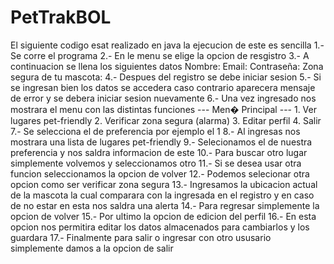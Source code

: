 # PetTrakBOL
El siguiente codigo esat realizado en java la ejecucion de este es sencilla
1.- Se corre el programa
2.- En le menu se elige la opcion de resgistro
3.- A continuacion se llena los siguientes datos
    Nombre: 
    Email: 
    Contraseña: 
    Zona segura de tu mascota:
4.- Despues del registro se debe iniciar sesion
5.- Si se ingresan bien los datos se accedera caso contrario aparecera mensaje de error y se debera iniciar sesion nuevamente
6.- Una vez ingresado nos mostrara el menu con las distintas funciones
    --- Men� Principal ---
    1. Ver lugares pet-friendly
    2. Verificar zona segura (alarma)
    3. Editar perfil
    4. Salir
7.- Se selecciona el de preferencia por ejemplo el 1
8.- Al ingresas nos mostrara una lista de lugares pet-friendly
9.- Selecionamos el de nuestra preferencia y nos saldra informacion de este
10.- Para buscar otro lugar simplemente volvemos y seleccionamos otro
11.- Si se desea usar otra funcion seleccionamos la opcion de volver
12.- Podemos selecionar otra opcion como ser verificar zona segura
13.- Ingresamos la ubicacion actual de la mascota la cual comparara con la ingresada en el registro y en caso de no estar en esta nos saldra una alerta
14.- Para regresar simplemente la opcion de volver
15.- Por ultimo la opcion de edicion del perfil
16.- En esta opcion nos permitira editar los datos almacenados para cambiarlos y los guardara
17.- Finalmente para salir o ingresar con otro ususario simplemente damos a la opcion de salir
